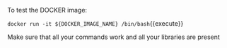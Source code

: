 To test the DOCKER image:

`docker run -it ${DOCKER_IMAGE_NAME} /bin/bash`{{execute}}

Make sure that all your commands work and all your libraries are present